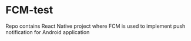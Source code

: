# FCM-test
Repo contains React Native project where FCM is used to implement push notification for Android application
